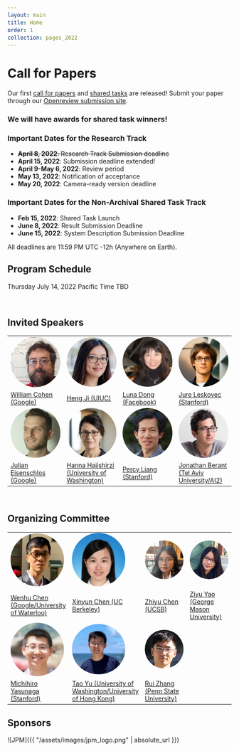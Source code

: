 ```yaml
---
layout: main
title: Home
order: 1
collection: pages_2022
---
```


# Call for Papers
Our first [call for papers](https://suki-workshop.github.io/cfp) and [shared tasks](https://suki-workshop.github.io/shared_task) are released!
Submit your paper through our [Openreview submission site](https://openreview.net/group?id=aclweb.org/NAACL/2022/Workshop/SUKI).

### We will have awards for shared task winners!

### Important Dates for the Research Track
- <s>**April 8, 2022**:              Research Track Submission deadline</s>
- **April 15, 2022**:              Submission deadline extended!
- **April 9-May 6, 2022**:         Review period
- **May 13, 2022**:                Notification of acceptance
- **May 20, 2022**:                Camera-ready version deadline

### Important Dates for the Non-Archival Shared Task Track
- **Feb 15, 2022**:             Shared Task Launch
- **June 8, 2022**:             Result Submission Deadline
- **June 15, 2022**:            System Description Submission Deadline

All deadlines are 11:59 PM UTC -12h (Anywhere on Earth).
<br>

## Program Schedule

Thursday July 14, 2022 Pacific Time
TBD
<!-- <br>
08:15–08:30 &nbsp;&nbsp;&nbsp; Opening Remarks
<br>
08:30–09:30 &nbsp;&nbsp;&nbsp; Invited Talk: 
<br>
09:30–10:30 &nbsp;&nbsp;&nbsp; Invited Talk: 
<br>
10:30–10:50 &nbsp;&nbsp;&nbsp; Break
<br>
10:50–11:00 &nbsp;&nbsp;&nbsp; Paper
<br>
11:00–11:10 &nbsp;&nbsp;&nbsp; Paper
<br>
11:10–11:20 &nbsp;&nbsp;&nbsp; Paper
<br>
11:20–11:30 &nbsp;&nbsp;&nbsp; Paper
<br>
11:30–12:30 &nbsp;&nbsp;&nbsp; Invited Talk:
<br>
12:30–13:30 &nbsp;&nbsp;&nbsp; Poster Presentation
<br>
13:30–14:30 &nbsp;&nbsp;&nbsp; Invited Talk:
<br>
14:30–14:40 &nbsp;&nbsp;&nbsp; Paper
<br>
14:40–14:50 &nbsp;&nbsp;&nbsp; Paper
<br>
14:50–15:00 &nbsp;&nbsp;&nbsp; Paper
<br>
15:00–15:10 &nbsp;&nbsp;&nbsp; Paper
<br>
15:10–15:20 &nbsp;&nbsp;&nbsp; Paper
<br>
15:20–15:30 &nbsp;&nbsp;&nbsp; Break
<br>
15:30–16:30 &nbsp;&nbsp;&nbsp; Invited Talk:
<br>
16:30–17:30 &nbsp;&nbsp;&nbsp; Invited Talk:
<br>
17:30–17:35 &nbsp;&nbsp;&nbsp; Closing remarks -->

<br>

## Invited Speakers

<table>
  <tbody>
    <tr>
      <td width="25%"><a href="http://www.cs.cmu.edu/~wcohen/"><img src="assets/images/cohen.jpeg" width="120px" align="bottom" style="border-radius: 50%"></a></td>
      <td width="25%"><a href="http://blender.cs.illinois.edu/hengji.html"><img src="assets/images/ji.png" width="120px" align="bottom" style="border-radius: 50%"></a></td>
      <td width="25%"><a href="https://lunadong.com/"><img src="assets/images/dong.jpeg" width="120px" align="bottom" style="border-radius: 50%"></a></td>
      <td width="25%"><a href="https://cs.stanford.edu/people/jure/"><img src="assets/images/leskovec.jpeg" width="120px" align="bottom" style="border-radius: 50%"></a></td>
    </tr>
    <tr>
      <td><a href="http://www.cs.cmu.edu/~wcohen/">William Cohen (Google)</a></td>
      <td><a href="http://blender.cs.illinois.edu/hengji.html">Heng Ji (UIUC)</a></td>
      <td><a href="https://lunadong.com/">Luna Dong (Facebook)</a></td>
      <td><a href="https://cs.stanford.edu/people/jure/">Jure Leskovec (Stanford)</a></td>
    </tr>
    <tr>
      <td width="25%"><a href="https://eisenjulian.github.io/"><img src="assets/images/eisenschlos.jpeg" width="120px" align="bottom" style="border-radius: 50%"></a></td>
      <td width="25%"><a href="https://homes.cs.washington.edu/~hannaneh/"><img src="assets/images/hajishirzi.jpeg" width="120px" align="bottom" style="border-radius: 50%"></a></td>
      <td width="25%"><a href="https://cs.stanford.edu/~pliang/"><img src="assets/images/percy.jpeg" width="120px" align="bottom" style="border-radius: 50%"></a></td>
      <td width="25%"><a href="http://www.cs.tau.ac.il/~joberant/"><img src="assets/images/berant.png" width="120px" align="bottom" style="border-radius: 50%"></a></td>
    </tr>
    <tr>
      <td><a href="https://eisenjulian.github.io/">Julian Eisenschlos (Google)</a></td>
      <td><a href="https://homes.cs.washington.edu/~hannaneh/">Hanna Hajishirzi (University of Washington)</a></td>
      <td><a href="https://cs.stanford.edu/~pliang/"> Percy Liang (Stanford)</a></td>
      <td><a href="http://www.cs.tau.ac.il/~joberant/"> Jonathan Berant (Tel Aviv University/AI2)</a></td>
    </tr>
  </tbody>
</table>

<br>

## Organizing Committee

<table>
  <tbody>
    <tr>
      <td width="25%"><a href="https://wenhuchen.github.io/"><img src="assets/images/wenhu.jpeg" width="120px" align="bottom" style="border-radius: 50%"></a></td>
      <td width="25%"><a href="https://jungyhuk.github.io/"><img src="assets/images/xinyun.jpeg" width="120px" align="bottom" style="border-radius: 50%"></a></td>
      <td width="25%"><a href="https://czyssrs.github.io/"><img src="assets/images/zhiyu.jpeg" width="120px" align="bottom" style="border-radius: 50%"></a></td>
      <td width="25%"><a href="https://ziyuyao.org/"><img src="assets/images/ziyu.jpeg" width="120px" align="bottom" style="border-radius: 50%"></a></td>
    </tr>
    <tr>
      <td><a href="https://wenhuchen.github.io/">Wenhu Chen (Google/University of Waterloo)</a></td>
      <td><a href="https://jungyhuk.github.io/">Xinyun Chen (UC Berkeley)</a></td>
      <td><a href="https://czyssrs.github.io/">Zhiyu Chen (UCSB)</a></td>
      <td><a href="https://ziyuyao.org/">Ziyu Yao (George Mason University)</a></td>
    </tr>
    <tr>
      <td width="25%"><a href="https://cs.stanford.edu/~myasu/"><img src="assets/images/michihiro.jpeg" width="120px" align="bottom" style="border-radius: 50%"></a></td>
      <td width="25%"><a href="https://taoyds.github.io/"><img src="assets/images/taoyu.png" width="120px" align="bottom" style="border-radius: 50%"></a></td>
      <td width="25%"><a href="https://ryanzhumich.github.io/"><img src="assets/images/ruizhang.jpeg" width="120px" align="bottom" style="border-radius: 50%"></a></td>
    </tr>
    <tr>
      <td><a href="https://cs.stanford.edu/~myasu/">Michihiro Yasunaga (Stanford)</a></td>
      <td><a href="https://taoyds.github.io/">Tao Yu (University of Washington/University of Hong Kong)</a></td>
      <td><a href="https://ryanzhumich.github.io/">Rui Zhang (Penn State University)</a></td>
    </tr>
  </tbody>
</table>


## Sponsors
![JPM]({{ "/assets/images/jpm_logo.png" | absolute_url }})
<!-- ![Salesforce]({{ "/assets/images/salesforce_logo.png" | absolute_url }}) -->

